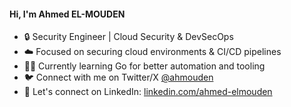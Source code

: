 #### Hi, I'm Ahmed EL-MOUDEN
- 🔒 Security Engineer | Cloud Security & DevSecOps
- ☁️ Focused on securing cloud environments & CI/CD pipelines
- 👨‍💻 Currently learning Go for better automation and tooling
- 🐦 Connect with me on Twitter/X [@ahmouden](https://x.com/ahmouden)
- 🔗 Let's connect on LinkedIn: [linkedin.com/ahmed-elmouden](https://linkedin.com/in/ahmed-elmouden)
